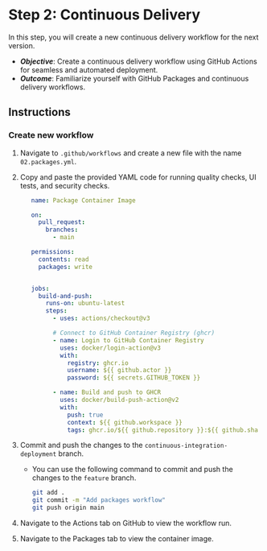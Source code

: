 # Step 2: Continuous Delivery

In this step, you will create a new continuous delivery workflow for the next version.

- _**Objective**_: Create a continuous delivery workflow using GitHub Actions for seamless and automated deployment.
- _**Outcome**_: Familiarize yourself with GitHub Packages and continuous delivery workflows.

## Instructions

### Create new workflow

1. Navigate to `.github/workflows` and create a new file with the name `02.packages.yml`.
2. Copy and paste the provided YAML code for running quality checks, UI tests, and security checks.

   ```yaml
      name: Package Container Image

      on:
        pull_request:
          branches:
            - main

      permissions:
        contents: read
        packages: write


      jobs:
        build-and-push:
          runs-on: ubuntu-latest
          steps:
            - uses: actions/checkout@v3

            # Connect to GitHub Container Registry (ghcr)
            - name: Login to GitHub Container Registry
              uses: docker/login-action@v3
              with:
                registry: ghcr.io
                username: ${{ github.actor }}
                password: ${{ secrets.GITHUB_TOKEN }}

            - name: Build and push to GHCR
              uses: docker/build-push-action@v2
              with:
                push: true
                context: ${{ github.workspace }}
                tags: ghcr.io/${{ github.repository }}:${{ github.sha }}
      ```

3. Commit and push the changes to the `continuous-integration-deployment` branch.
    - You can use the following command to commit and push the changes to the `feature` branch.

      ```bash
      git add .
      git commit -m "Add packages workflow"
      git push origin main
      ```

4. Navigate to the Actions tab on GitHub to view the workflow run.
5. Navigate to the Packages tab to view the container image.
